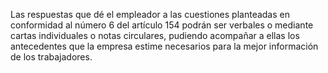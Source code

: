 Las respuestas que dé el empleador a las cuestiones planteadas en conformidad al número 6 del artículo 154 podrán ser verbales o mediante cartas individuales o notas circulares, pudiendo acompañar a ellas los antecedentes que la empresa estime necesarios para la mejor información de los trabajadores.